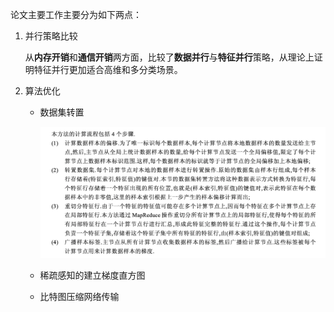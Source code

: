 论文主要工作主要分为如下两点：

1. 并行策略比较

   从**内存开销**和**通信开销**两方面，比较了**数据并行**与**特征并行**策略，从理论上证明特征并行更加适合高维和多分类场景。

2. 算法优化

   * 数据集转置

     ![截屏2020-04-0621.19.18](面向高维特征和多分类的分布式梯度提升树/截屏2020-04-0621.19.18.png)

   * 稀疏感知的建立梯度直方图

   * 比特图压缩网络传输

